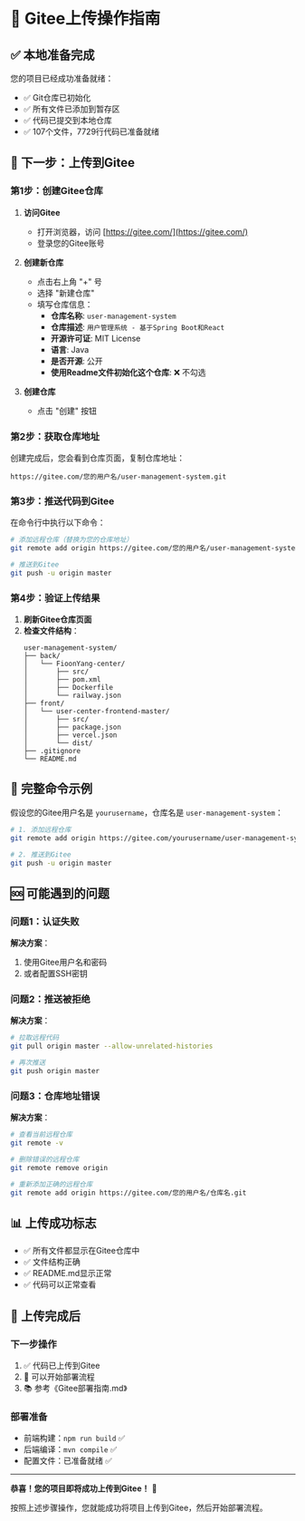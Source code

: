 # 🎯 Gitee上传操作指南

## ✅ 本地准备完成

您的项目已经成功准备就绪：
- ✅ Git仓库已初始化
- ✅ 所有文件已添加到暂存区
- ✅ 代码已提交到本地仓库
- ✅ 107个文件，7729行代码已准备就绪

## 🚀 下一步：上传到Gitee

### 第1步：创建Gitee仓库

1. **访问Gitee**
   - 打开浏览器，访问 [https://gitee.com/](https://gitee.com/)
   - 登录您的Gitee账号

2. **创建新仓库**
   - 点击右上角 "+" 号
   - 选择 "新建仓库"
   - 填写仓库信息：
     - **仓库名称**: `user-management-system`
     - **仓库描述**: `用户管理系统 - 基于Spring Boot和React`
     - **开源许可证**: MIT License
     - **语言**: Java
     - **是否开源**: 公开
     - **使用Readme文件初始化这个仓库**: ❌ 不勾选

3. **创建仓库**
   - 点击 "创建" 按钮

### 第2步：获取仓库地址

创建完成后，您会看到仓库页面，复制仓库地址：
```
https://gitee.com/您的用户名/user-management-system.git
```

### 第3步：推送代码到Gitee

在命令行中执行以下命令：

```bash
# 添加远程仓库（替换为您的仓库地址）
git remote add origin https://gitee.com/您的用户名/user-management-system.git

# 推送到Gitee
git push -u origin master
```

### 第4步：验证上传结果

1. **刷新Gitee仓库页面**
2. **检查文件结构**：
   ```
   user-management-system/
   ├── back/
   │   └── FioonYang-center/
   │       ├── src/
   │       ├── pom.xml
   │       ├── Dockerfile
   │       └── railway.json
   ├── front/
   │   └── user-center-frontend-master/
   │       ├── src/
   │       ├── package.json
   │       ├── vercel.json
   │       └── dist/
   ├── .gitignore
   └── README.md
   ```

## 🔧 完整命令示例

假设您的Gitee用户名是 `yourusername`，仓库名是 `user-management-system`：

```bash
# 1. 添加远程仓库
git remote add origin https://gitee.com/yourusername/user-management-system.git

# 2. 推送到Gitee
git push -u origin master
```

## 🆘 可能遇到的问题

### 问题1：认证失败
**解决方案**：
1. 使用Gitee用户名和密码
2. 或者配置SSH密钥

### 问题2：推送被拒绝
**解决方案**：
```bash
# 拉取远程代码
git pull origin master --allow-unrelated-histories

# 再次推送
git push origin master
```

### 问题3：仓库地址错误
**解决方案**：
```bash
# 查看当前远程仓库
git remote -v

# 删除错误的远程仓库
git remote remove origin

# 重新添加正确的远程仓库
git remote add origin https://gitee.com/您的用户名/仓库名.git
```

## 📊 上传成功标志

- ✅ 所有文件都显示在Gitee仓库中
- ✅ 文件结构正确
- ✅ README.md显示正常
- ✅ 代码可以正常查看

## 🎉 上传完成后

### 下一步操作
1. ✅ 代码已上传到Gitee
2. 🚀 可以开始部署流程
3. 📚 参考《Gitee部署指南.md》

### 部署准备
- 前端构建：`npm run build` ✅
- 后端编译：`mvn compile` ✅
- 配置文件：已准备就绪 ✅

---

**恭喜！您的项目即将成功上传到Gitee！** 🎊

按照上述步骤操作，您就能成功将项目上传到Gitee，然后开始部署流程。
